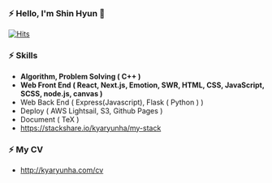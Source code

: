 ### ⚡ Hello, I'm Shin Hyun 👋

[![Hits](https://hits.seeyoufarm.com/api/count/incr/badge.svg?url=https%3A%2F%2Fgithub.com%2Fkyaryunha)](https://hits.seeyoufarm.com)

### ⚡ Skills 
- **Algorithm, Problem Solving ( C++ )**
- **Web Front End ( React, Next.js, Emotion, SWR, HTML, CSS, JavaScript, SCSS, node.js, canvas )**
- Web Back End ( Express(Javascript), Flask ( Python ) )
- Deploy ( AWS Lightsail, S3, Github Pages )
- Document ( TeX ) 
- https://stackshare.io/kyaryunha/my-stack
 

### ⚡ My CV 
- http://kyaryunha.com/cv
